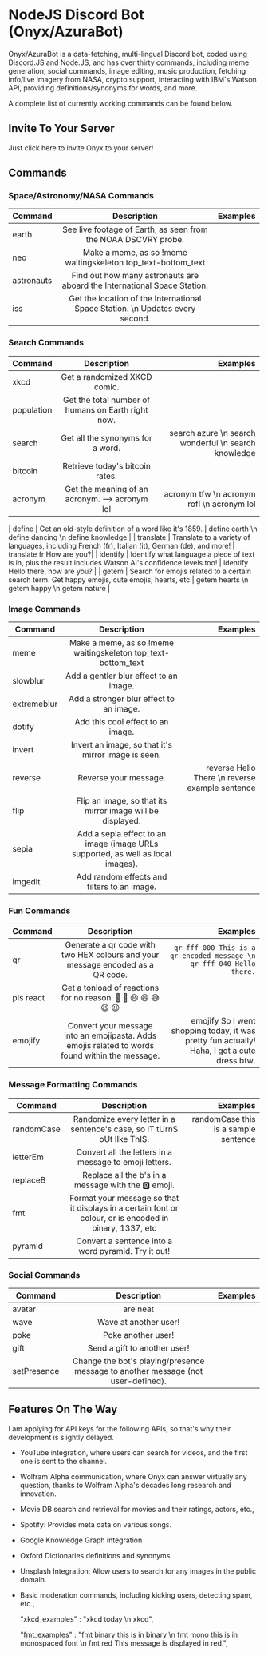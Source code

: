 # NodeJS Discord Bot (Onyx/AzuraBot)
Onyx/AzuraBot is a data-fetching, multi-lingual Discord bot, coded using Discord.JS and Node.JS, and has over thirty commands, 
including meme generation, social commands, image editing, music production, fetching info/live imagery from NASA, crypto support, interacting with IBM's Watson API, providing definitions/synonyms for words, and more.

A complete list of currently working commands can be found below.

## Invite To Your Server
Just click here to invite Onyx to your server!

## Commands

### Space/Astronomy/NASA Commands

| Command       | Description   | Examples  |
| ------------- |:----------------------------------------------------------------------------------------------:| ---------: |
| earth         | See live footage of Earth, as seen from the NOAA DSCVRY probe.                                   |     |
| neo           | Make a meme, as so !meme waitingskeleton top_text-bottom_text                                    |      |
| astronauts    | Find out how many astronauts are aboard the International Space Station.                         |      |
| iss           | Get the location of the International Space Station. \n Updates every second.                    |      |

### Search Commands
| Command       | Description   | Examples  |
| ------------- |:----------------------------------------------------------------------------------------------:| ---------: |
| xkcd          | Get a randomized XKCD comic.                                                                     |      |
| population    | Get the total number of humans on Earth right now.                                               |      |
| search        | Get all the synonyms for a word.                                                                 |  search azure \n search wonderful \n search knowledge    |
| bitcoin       | Retrieve today's bitcoin rates.                                                                  |      |
| acronym       | Get the meaning of an acronym. --> acronym lol                                                   | acronym tfw \n acronym rofl \n acronym lol   |

| define        | Get an old-style definition of a word like it's 1859.                                            |   define earth \n define dancing \n define knowledge   |
| translate     | Translate to a variety of languages, including French (fr), Italian (it), German (de), and more! | translate fr How are you?|
| identify      | Identify what language a piece of text is in, plus the result includes Watson AI's confidence levels too! | identify Hello there, how are you? |
| getem         | Search for emojis related to a certain search term. Get happy emojis, cute emojis, hearts, etc.| getem hearts \n getem happy \n getem nature     |

### Image Commands
| Command       | Description   | Examples  |
| ------------- |:----------------------------------------------------------------------------------------------:| ---------: |
| meme          | Make a meme, as so !meme waitingskeleton top_text-bottom_text                                    |     |
| slowblur      | Add a gentler blur effect to an image. |    |
| extremeblur   | Add a stronger blur effect to an image.|     |
| dotify        |Add this cool effect to an image.|      |
| invert        | Invert an image, so that it's mirror image is seen. |    |
| reverse       | Reverse your message. | reverse Hello There \n reverse example sentence|
| flip          | Flip an image, so that its mirror image will be displayed. |      |
| sepia         | Add a sepia effect to an image (image URLs supported, as well as local images).|      |
| imgedit       | Add random effects and filters to an image. |      |

### Fun Commands
| Command       | Description   | Examples  |
| ------------- |:----------------------------------------------------------------------------------------------:| ---------: |
| qr            | Generate a qr code with two HEX colours and your message encoded as a QR code.                   |  `qr fff 000 This is a qr-encoded message \n qr fff 040 Hello there.`|
|pls react      | Get a tonload of reactions for no reason. 👀 🤣 😃 😄 😅 😆 😉                                |     |
| emojify       | Convert your message into an emojipasta. Adds emojis related to words found within the message. | emojify So I went shopping today, it was pretty fun actually! Haha, I got a cute dress btw.     |

### Message Formatting Commands
| Command       | Description   | Examples  |
| ------------- |:----------------------------------------------------------------------------------------------:| ---------: |
| randomCase    |Randomize every letter in a sentence's case, so iT tUrnS oUt lIke ThIS.|   randomCase this is a sample sentence   |
| letterEm      | Convert all the letters in a message to emoji letters. |  |
| replaceB      | Replace all the b's in a message with the 🅱️ emoji. |   |
| fmt           | Format your message so that it displays in a certain font or colour, or is encoded in binary, 1337, etc |      |
| pyramid       | Convert a sentence into a word pyramid. Try it out! |      |


### Social Commands
| Command       | Description   | Examples  |
| ------------- |:----------------------------------------------------------------------------------------------:| ---------: |
| avatar        | are neat                                 |      |
| wave          | Wave at another user! |      |
| poke          | Poke another user! |      |
| gift          | Send a gift to another user! |      |
| setPresence   | Change the bot's playing/presence message to another message (not user-defined).|     |


## Features On The Way
I am applying for API keys for the following APIs, so that's why their development is slightly delayed.
- YouTube integration, where users can search for videos, and the first one is sent to the channel.
- Wolfram|Alpha communication, where Onyx can answer virtually any question, thanks to Wolfram Alpha's decades long research and innovation.
- Movie DB search and retrieval for movies and their ratings, actors, etc.,
- Spotify: Provides meta data on various songs.
- Google Knowledge Graph integration
- Oxford Dictionaries definitions and synonyms.
- Unsplash Integration: Allow users to search for any images in the public domain.
- Basic moderation commands, including kicking users, detecting spam, etc.,


    "xkcd_examples" : "xkcd today \n xkcd",

    "fmt_examples" : "fmt binary this is in binary \n fmt mono this is in monospaced font \n fmt red This message is displayed in red.",

